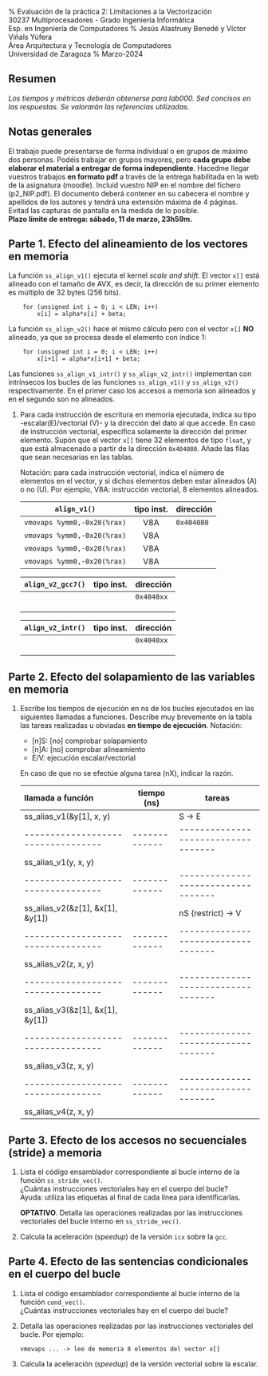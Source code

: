 % Evaluación de la práctica 2: Limitaciones a la Vectorización  
  30237 Multiprocesadores - Grado Ingeniería Informática  
  Esp. en Ingeniería de Computadores
% Jesús Alastruey Benedé y Víctor Viñals Yúfera  
  Área Arquitectura y Tecnología de Computadores  
  Universidad de Zaragoza
% Marzo-2024


## Resumen

_Los tiempos y métricas deberán obtenerse para lab000.
Sed concisos en las respuestas. Se valorarán las referencias utilizadas._

## Notas generales

El trabajo puede presentarse de forma individual o en grupos de máximo dos personas.
Podéis trabajar en grupos mayores, pero **cada grupo debe elaborar el material a entregar de forma independiente**.
Hacedme llegar vuestros trabajos **en formato pdf** a través de la entrega habilitada en la web de la asignatura (moodle).
Incluid vuestro NIP en el nombre del fichero (p2_NIP.pdf). El documento deberá contener 
en su cabecera el nombre y apellidos de los autores y tendrá una extensión máxima de 4 páginas.
Evitad las capturas de pantalla en la medida de lo posible.  
**Plazo límite de entrega: sábado, 11 de marzo, 23h59m.**

## Parte 1. Efecto del alineamiento de los vectores en memoria

La función `ss_align_v1()` ejecuta el kernel _scale and shift_.
El vector `x[]` está alineado con el tamaño de AVX, es decir,
la dirección de su primer elemento es múltiplo de 32 bytes (256 bits).

        for (unsigned int i = 0; i < LEN; i++)
            x[i] = alpha*x[i] + beta;

La función `ss_align_v2()` hace el mismo cálculo pero con el vector `x[]` **NO**
alineado, ya que se procesa desde el elemento con índice 1:

        for (unsigned int i = 0; i < LEN; i++)
            x[i+1] = alpha*x[i+1] + beta;

Las funciones `ss_align_v1_intr()` y `ss_align_v2_intr()` implementan con intrínsecos
los bucles de las funciones `ss_align_v1()` y `ss_align_v2()` respectivamente.
En el primer caso los accesos a memoria son alineados y en el segundo son no alineados.

1.  Para cada instrucción de escritura en memoria ejecutada,
    indica su tipo -escalar(E)/vectorial (V)- y
    la dirección del dato al que accede.
    En caso de instrucción vectorial, especifica solamente la dirección del primer elemento.
    Supón que el vector `x[]` tiene 32 elementos de tipo `float`,
    y que está almacenado a partir de la dirección `0x404080`.
    Añade las filas que sean necesarias en las tablas.

    Notación: para cada instrucción vectorial, indica el número de elementos en el vector,
    y si dichos elementos deben estar alineados (A) o no (U).
    Por ejemplo, V8A: instrucción vectorial, 8 elementos alineados.


	|             `align_v1()`             | tipo inst. | dirección |
	|:------------------------------------:|:----------:|:----------|
	|     `vmovaps %ymm0,-0x20(%rax)`      |     V8A    | `0x404080`|
	|     `vmovaps %ymm0,-0x20(%rax)`      |     V8A    |           |
	|     `vmovaps %ymm0,-0x20(%rax)`      |     V8A    |           |
	|     `vmovaps %ymm0,-0x20(%rax)`      |     V8A    |           |
	

	|          `align_v2_gcc7()`           | tipo inst. | dirección |
	|:------------------------------------:|:----------:|:----------|
	|                                      |            | `0x4040xx`|
	|                                      |            |           |
	|                                      |            |           |
	|                                      |            |           |


	|           `align_v2_intr()`          | tipo inst. | dirección |
	|:------------------------------------:|:----------:|:----------|
	|                                      |            | `0x4040xx`|
	|                                      |            |           |
	|                                      |            |           |
	|                                      |            |           |


## Parte 2. Efecto del solapamiento de las variables en memoria

1.  Escribe los tiempos de ejecución en ns de los bucles ejecutados
    en las siguientes llamadas a funciones.
    Describe muy brevemente en la tabla
    las tareas realizadas u obviadas **en tiempo de ejecución**.
    Notación:
     - [n]S: [no] comprobar solapamiento
     - [n]A: [no] comprobar alineamiento
     - E/V: ejecución escalar/vectorial

     En caso de que no se efectúe alguna tarea (nX), indicar la razón.


	|     llamada a función            | tiempo (ns) |         tareas                    |
	|:---------------------------------|-------------|-----------------------------------|
	| ss_alias_v1(&y[1], x, y)         |             | S -> E                            |
	|----------------------------------|-------------|-----------------------------------|
	| ss_alias_v1(y, x, y)             |             |                                   |
	|----------------------------------|-------------|-----------------------------------|
	| ss_alias_v2(&z[1], &x[1], &y[1]) |             | nS (restrict) -> V                |
	|----------------------------------|-------------|-----------------------------------|
	| ss_alias_v2(z, x, y)             |             |                                   |
	|----------------------------------|-------------|-----------------------------------|
	| ss_alias_v3(&z[1], &x[1], &y[1]) |             |                                   |
	|----------------------------------|-------------|-----------------------------------|
	| ss_alias_v3(z, x, y)             |             |                                   |
	|----------------------------------|-------------|-----------------------------------|
	| ss_alias_v4(z, x, y)             |             |                                   |



## Parte 3. Efecto de los accesos no secuenciales (stride) a memoria

1.  Lista el código ensamblador correspondiente al bucle interno de la función `ss_stride_vec()`.  
    ¿Cuántas instrucciones vectoriales hay en el cuerpo del bucle?  
    Ayuda: utiliza las etiquetas al final de cada línea para identificarlas.

    **OPTATIVO**. Detalla las operaciones realizadas por las instrucciones
    vectoriales del bucle interno en `ss_stride_vec()`.

2.  Calcula la aceleración (_speedup_) de la versión `icx` sobre la `gcc`.  


## Parte 4. Efecto de las sentencias condicionales en el cuerpo del bucle

1.  Lista el código ensamblador correspondiente al bucle interno de la función `cond_vec()`.  
    ¿Cuántas instrucciones vectoriales hay en el cuerpo del bucle?

2.  Detalla las operaciones realizadas por las instrucciones vectoriales del bucle.
    Por ejemplo:

        vmovaps ... -> lee de memoria 8 elementos del vector x[]

3.  Calcula la aceleración (_speedup_) de la versión vectorial sobre la escalar.
